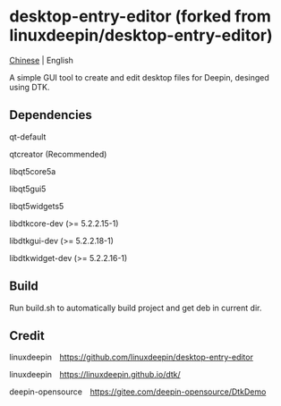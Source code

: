 # desktop-entry-editor (forked from linuxdeepin/desktop-entry-editor)

[Chinese](https://gitee.com/deepin-opensource/desktop-entry-editor) | English

A simple GUI tool to create and edit desktop files for Deepin, desinged using DTK.

## Dependencies

qt-default

qtcreator (Recommended)

libqt5core5a

libqt5gui5

libqt5widgets5

libdtkcore-dev (>= 5.2.2.15-1)

libdtkgui-dev (>= 5.2.2.18-1)

libdtkwidget-dev (>= 5.2.2.16-1)

## Build

Run build.sh to automatically build project and get deb in current dir.

## Credit

linuxdeepin&emsp;<https://github.com/linuxdeepin/desktop-entry-editor>

linuxdeepin&emsp;<https://linuxdeepin.github.io/dtk/>

deepin-opensource&emsp;<https://gitee.com/deepin-opensource/DtkDemo>
